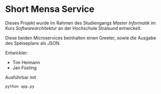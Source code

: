 # Short Mensa Service
Dieses Projekt wurde im Rahmen des Studiengangs *Master Informatik* im Kurs *Softwarearchitektur* an der Hochschule Stralsund entwickelt.

Diese beiden Microservices beinhalten einen Greeter, sowie die Ausgabe des Speiseplans als JSON.

Entwickler:
 - Tim Heimann
 - Jan Füsting

Ausführbar mit
```
python app.py
```
